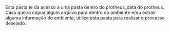 Esta pasta te da acesso a uma pasta dentro do protheus_data do protheus. 
Caso queira copiar algum arquivo para dentro do ambiente e/ou extrair alguma informação do ambiente, utilize esta pasta para realizar o processo desejado.

